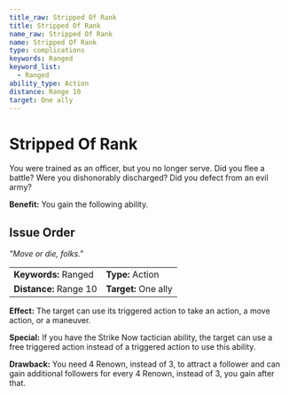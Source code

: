 ```yaml
---
title_raw: Stripped Of Rank
title: Stripped Of Rank
name_raw: Stripped Of Rank
name: Stripped Of Rank
type: complications
keywords: Ranged
keyword_list:
  - Ranged
ability_type: Action
distance: Range 10
target: One ally
---
```


# Stripped Of Rank

You were trained as an officer, but you no longer serve. Did you flee a battle? Were you dishonorably discharged? Did you defect from an evil army?

**Benefit:** You gain the following ability.

## Issue Order

*"Move or die, folks."*

|                        |                      |
| :--------------------- | :------------------- |
| **Keywords:** Ranged   | **Type:** Action     |
| **Distance:** Range 10 | **Target:** One ally |

**Effect:** The target can use its triggered action to take an action, a move action, or a maneuver.

**Special:** If you have the Strike Now tactician ability, the target can use a free triggered action instead of a triggered action to use this ability.

**Drawback:** You need 4 Renown, instead of 3, to attract a follower and can gain additional followers for every 4 Renown, instead of 3, you gain after that.
